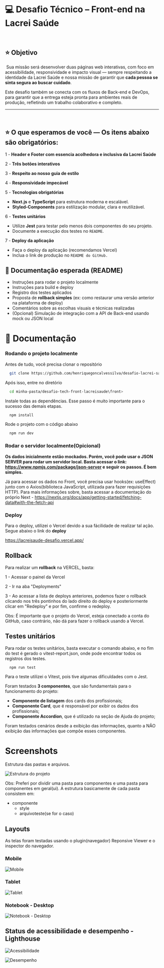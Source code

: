 # 💻 Desafio Técnico – Front-end na Lacrei Saúde

​

## ⭐ Objetivo

​
Sua missão será desenvolver duas páginas web interativas, com foco em acessibilidade, responsividade e impacto visual — sempre respeitando a identidade da Lacrei Saúde e nossa missão de garantir que **cada pessoa se sinta segura ao buscar cuidado**.

Este desafio também se conecta com os fluxos de Back-end e DevOps, para garantir que a entrega esteja pronta para ambientes reais de produção, refletindo um trabalho colaborativo e completo.
​

---

​

## ⭐ O que esperamos de você — Os itens abaixo são obrigatórios:

1 - **Header e Footer com essencia acolhedora e inclusiva da Lacrei Saúde**

2 - **Três botões interativos**

3 - **Respeito ao nosso guia de estilo**

4 - **Responsividade impecável**

5 - **Tecnologias obrigatórias**

-   **Next.js** e **TypeScript** para estrutura moderna e escalável.
-   **Styled-Components** para estilização modular, clara e reutilizável.

6 - **Testes unitários**

-   Utilize **Jest** para testar pelo menos dois componentes do seu projeto.
-   Documente a execução dos testes no `README`.

7 - **Deploy da aplicação**

-   Faça o deploy da aplicação (recomendamos Vercel)
-   Inclua o link de produção no `README do GitHub.`
    ​

## 📝 Documentação esperada (README)

-   Instruções para rodar o projeto localmente
-   Instruções para build e deploy
-   Registro dos testes aplicados
-   Proposta de **rollback simples** (ex: como restaurar uma versão anterior na plataforma de deploy)
-   Comentários sobre as escolhas visuais e técnicas realizadas
-   (Opcional) Simulação de integração com a API de Back-end usando mock ou JSON local

# 📝 Documentação

### Rodando o projeto localmente

Antes de tudo, você precisa clonar o repositório

```bash
  git clone https://github.com/henriquegoncalvessilva/desafio-lacrei-saude
```

Após isso, entre no diretório

```bash
  cd minha-pasta/desafio-tech-front-lacreisaude\front>
```

Instale todas as dependências. Esse passo é muito importante para o sucesso das demais etapas.

```bash
  npm install
```

Rode o projeto com o código abaixo

```bash
  npm run dev
```

### Rodar o servidor localmente(Opicional)

**Os dados inicialmente estão mockados. Porém, você pode usar o JSON SERVER para rodar um servidor local. Basta acessar o link: https://www.npmjs.com/package/json-server e seguir os passos. É bem simples.**

Já para acessar os dados no Front, você precisa usar hooks(ex: useEffect) junto com o Axios(biblioteca JavaScript, utilizada para fazer requisições HTTP). Para mais informações sobre, basta acessar a documentação do próprio Next - https://nextjs.org/docs/app/getting-started/fetching-data#with-the-fetch-api

### Deploy

Para o deploy, utilizei o Vercel devido a sua fácilidade de realizar tal ação. Segue abaixo o link do **deploy**

https://lacreisaude-desafio.vercel.app/

## Rollback

Para realizar um **rollback** na VERCEL, basta:

1 - Acessar o painel da Vercel

2 - Ir na aba "Deployments"

3 - Ao acessar a lista de deploys anteriores, podemos fazer o rollback clicando nos três pontinhos do lado direito do deploy e posteriormente clicar em "Redeploy" e por fim, confirme o redeploy.

Obs: É importante que o projeto do Vercel, esteja conectado a conta do GitHub, caso contrário, não dá para fazer o rollback usando a Vercel.

## Testes unitários

Para rodar os testes unitários, basta executar o comando abaixo, e no fim do test é gerado o vitest-report.json, onde pode encontrar todos os registros dos testes.

```bash
  npm run test
```

Para o teste utilizei o Vitest, pois tive algumas dificuldades com o Jest.

Foram testados **3 componentes**, que são fundamentais para o funcionamento do projeto:

-   **Componente de listagem** dos cards dos profissionais;
-   **Componente Card**, que é responsável por exibir os dados dos profissionais;
-   **Componente Accordion**, que é utilizado na seção de Ajuda do projeto;

Foram testados cenários desde a exibição das informações, quanto a NÃO exibição das informações que compõe esses componentes.

# Screenshots

Estrutura das pastas e arquivos.

![Estrutura do projeto](https://i.ibb.co/d0xf91Wb/Captura-de-tela-2025-06-20-160908.png)

Obs: Preferi por dividir uma pasta para componentes e uma pasta para componentes em geral(ui). A estrutura basicamente de cada pasta consistem em:

-   componente
    -   style
    -   arquivoteste(se for o caso)

## Layouts

As telas foram testadas usando o plugin(navegador) Reponsive Viewer e o inspector do navegador.

### Mobile

![Mobile](./screenshots/01.png)

### Tablet

![Tablet](./screenshots/02.png)

### Notebook - Desktop

![Notebook - Desktop](./screenshots/03.png)

## Status de acessibilidade e desempenho - Lighthouse

![Acessibilidade](./screenshots/acessibilidade_stats.png)

![Desempenho](./screenshots/performance_stats.png)
